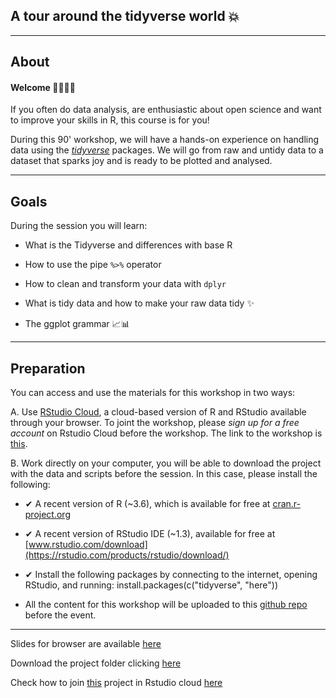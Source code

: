 
## A tour around the tidyverse world &#x1F4A5;

-----

## About

#### Welcome &#x1F44B;&#x1F3FD;&#x1F44B;&#x1F3FD;

If you often do data analysis, are enthusiastic about open science and want to improve your skills in R, this course is for you! 

During this 90' workshop, we will have a hands-on experience on handling data using the [*tidyverse*](https://www.tidyverse.org/) packages. We will go from raw and untidy data to a dataset that sparks joy and is ready to be plotted and analysed. 

-----

## Goals


During the session you will learn:

- What is the Tidyverse and differences with base R

- How to use the pipe `%>%` operator

- How to clean and transform your data with `dplyr`

- What is tidy data and how to make your raw data tidy &#x2728;

- The ggplot grammar &#x1F4C8;&#x1F4CA;

-----

## Preparation

You can access and use the materials for this workshop in two ways:

A. Use [RStudio Cloud](https://rstudio.cloud/), a cloud-based version of R and RStudio available through your browser. To joint the workshop, please _sign up for a free account_ on Rstudio Cloud before the workshop. The link to the workshop is [this](https://bit.ly/2Bvq6ap).

B. Work directly on your computer, you will be able to download the project with the data and scripts before the session.  In this case, please install the following: 

  - &#x2714; A recent version of R (~3.6), which is available for free at [cran.r-project.org](https://cran.r-project.org/)

  - &#x2714; A recent version of RStudio IDE (~1.3), available for free at [www.rstudio.com/download](https://rstudio.com/products/rstudio/download/)

  - &#x2714; Install the following packages by connecting to the internet, opening RStudio, and running: install.packages(c("tidyverse", "here"))

  - All the content for this workshop will be uploaded to this [github repo](https://github.com/palolili23/tidyverse_workshop_oscr) before the event.
  
-----

Slides for browser are available [here](https://palolili23.github.io/tidyverse_workshop_oscr_slides/index.html)

Download the project folder clicking [here](https://bit.ly/3eF53ko)

Check how to join [this](https://bit.ly/2Bvq6ap) project in Rstudio cloud [here](https://bit.ly/2Z1K3Ol)